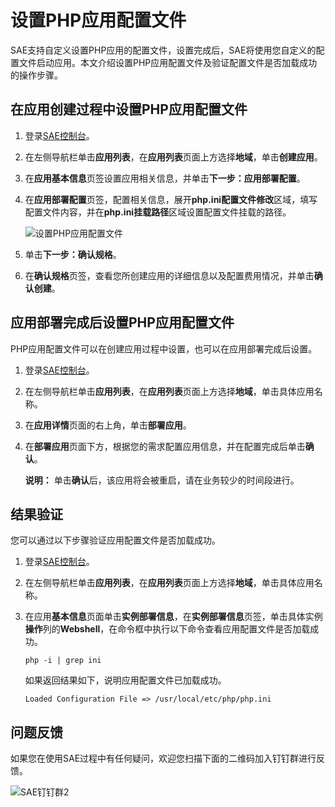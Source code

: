 # 设置PHP应用配置文件

SAE支持自定义设置PHP应用的配置文件，设置完成后，SAE将使用您自定义的配置文件启动应用。本文介绍设置PHP应用配置文件及验证配置文件是否加载成功的操作步骤。

## 在应用创建过程中设置PHP应用配置文件

1.  登录[SAE控制台](https://sae.console.aliyun.com)。

2.  在左侧导航栏单击**应用列表**，在**应用列表**页面上方选择**地域**，单击**创建应用**。

3.  在**应用基本信息**页签设置应用相关信息，并单击**下一步：应用部署配置**。

4.  在**应用部署配置**页签，配置相关信息，展开**php.ini配置文件修改**区域，填写配置文件内容，并在**php.ini挂载路径**区域设置配置文件挂载的路径。

    ![设置PHP应用配置文件](https://static-aliyun-doc.oss-cn-hangzhou.aliyuncs.com/assets/img/zh-CN/9854760061/p168767.png)

5.  单击**下一步：确认规格**。

6.  在**确认规格**页签，查看您所创建应用的详细信息以及配置费用情况，并单击**确认创建**。


## 应用部署完成后设置PHP应用配置文件

PHP应用配置文件可以在创建应用过程中设置，也可以在应用部署完成后设置。

1.  登录[SAE控制台](https://sae.console.aliyun.com)。

2.  在左侧导航栏单击**应用列表**，在**应用列表**页面上方选择**地域**，单击具体应用名称。

3.  在**应用详情**页面的右上角，单击**部署应用**。

4.  在**部署应用**页面下方，根据您的需求配置应用信息，并在配置完成后单击**确认**。

    **说明：** 单击**确认**后，该应用将会被重启，请在业务较少的时间段进行。


## 结果验证

您可以通过以下步骤验证应用配置文件是否加载成功。

1.  登录[SAE控制台](https://sae.console.aliyun.com)。

2.  在左侧导航栏单击**应用列表**，在**应用列表**页面上方选择**地域**，单击具体应用名称。

3.  在应用**基本信息**页面单击**实例部署信息**，在**实例部署信息**页签，单击具体实例**操作**列的**Webshell**，在命令框中执行以下命令查看应用配置文件是否加载成功。

    ```
    php -i | grep ini
    ```

    如果返回结果如下，说明应用配置文件已加载成功。

    ```
    Loaded Configuration File => /usr/local/etc/php/php.ini
    ```


## 问题反馈

如果您在使用SAE过程中有任何疑问，欢迎您扫描下面的二维码加入钉钉群进行反馈。

![SAE钉钉群2](https://static-aliyun-doc.oss-cn-hangzhou.aliyuncs.com/assets/img/zh-CN/5885359951/p72048.png)

